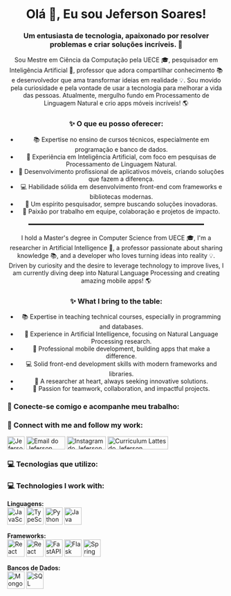 <h1 align="center">Olá 👋, Eu sou Jeferson Soares!</h1>
<h3 align="center">
  Um entusiasta de tecnologia, apaixonado por resolver problemas e criar
  soluções incríveis. 🚀
</h3>
<p align="center">
  Sou Mestre em Ciência da Computação pela UECE 🎓, pesquisador em Inteligência
  Artificial 🧠, professor que adora compartilhar conhecimento 📚 e
  desenvolvedor que ama transformar ideias em realidade 💡. Sou movido pela
  curiosidade e pela vontade de usar a tecnologia para melhorar a vida das
  pessoas. Atualmente, mergulho fundo em Processamento de Linguagem Natural e
  crio apps móveis incríveis! 🌎
</p>

<h3 align="center">✨ O que eu posso oferecer:</h3>
<ul align="center">
  <li>
    📚 Expertise no ensino de cursos técnicos, especialmente em programação e
    banco de dados.
  </li>
  <li>
    🤖 Experiência em Inteligência Artificial, com foco em pesquisas de
    Processamento de Linguagem Natural.
  </li>
  <li>
    📱 Desenvolvimento profissional de aplicativos móveis, criando soluções que
    fazem a diferença.
  </li>
  <li>
    💻 Habilidade sólida em desenvolvimento front-end com frameworks e
    bibliotecas modernas.
  </li>
  <li>🔬 Um espírito pesquisador, sempre buscando soluções inovadoras.</li>
  <li>🌟 Paixão por trabalho em equipe, colaboração e projetos de impacto.</li>
</ul>

<hr style="border: 1px solid black; width: 80%; margin: 20px auto" />

<p align="center">
  I hold a Master's degree in Computer Science from UECE 🎓, I'm a researcher in
  Artificial Intelligence 🧠, a professor passionate about sharing knowledge 📚,
  and a developer who loves turning ideas into reality 💡. Driven by curiosity
  and the desire to leverage technology to improve lives, I am currently diving
  deep into Natural Language Processing and creating amazing mobile apps! 🌎
</p>
<h3 align="center">✨ What I bring to the table:</h3>
<ul align="center">
  <li>
    📚 Expertise in teaching technical courses, especially in programming and
    databases.
  </li>
  <li>
    🤖 Experience in Artificial Intelligence, focusing on Natural Language
    Processing research.
  </li>
  <li>
    📱 Professional mobile development, building apps that make a difference.
  </li>
  <li>
    💻 Solid front-end development skills with modern frameworks and libraries.
  </li>
  <li>🔬 A researcher at heart, always seeking innovative solutions.</li>
  <li>🌟 Passion for teamwork, collaboration, and impactful projects.</li>
</ul>

<h3 align="left">🔗 Conecte-se comigo e acompanhe meu trabalho:</h3>
<h3 align="left">🔗 Connect with me and follow my work:</h3>
<p align="left">
  <a href="https://www.linkedin.com/in/jefersonnsoares/" target="_blank"
    ><img
      align="center"
      src="https://raw.githubusercontent.com/rahuldkjain/github-profile-readme-generator/master/src/images/icons/Social/linked-in-alt.svg"
      alt="Jeferson Soares no LinkedIn"
      height="30"
      width="40"
  /></a>
  <a href="mailto:jeferson.nascimento.soares@gmail.com" target="blank"
    ><img
      align="center"
      src="https://img.shields.io/badge/Gmail-D14836?style=for-the-badge&logo=gmail&logoColor=white"
      alt="Email do Jeferson"
      height="30"
      width="90"
  /></a>
  <a href="https://www.instagram.com/jeferson__soares/" target="blank"
    ><img
      align="center"
      src="https://img.shields.io/badge/Instagram-E4405F?style=for-the-badge&logo=instagram&logoColor=white"
      alt="Instagram do Jeferson"
      height="30"
      width="90"
  /></a>
  <a href="https://lattes.cnpq.br/1707673247934051" target="blank"
    ><img
      align="center"
      src="https://img.shields.io/badge/Curriculum_Lattes-4285F4?style=for-the-badge&logo=google-scholar&logoColor=white"
      alt="Curriculum Lattes do Jeferson"
      height="30"
      width="140"
  /></a>
</p>

<h3 align="left">💻 Tecnologias que utilizo:</h3>
<h3 align="left">💻 Technologies I work with:</h3>
<p align="left"></p>
<p align="left">
  <strong>Linguagens:</strong> <br />
  <img
    src="https://cdn.jsdelivr.net/gh/devicons/devicon/icons/javascript/javascript-original.svg"
    alt="JavaScript"
    width="40"
    height="40"
  />
  <img
    src="https://cdn.jsdelivr.net/gh/devicons/devicon/icons/typescript/typescript-original.svg"
    alt="TypeScript"
    width="40"
    height="40"
  />
  <img
    src="https://cdn.jsdelivr.net/gh/devicons/devicon/icons/python/python-original.svg"
    alt="Python"
    width="40"
    height="40"
  />
  <img
    src="https://cdn.jsdelivr.net/gh/devicons/devicon/icons/java/java-original.svg"
    alt="Java"
    width="40"
    height="40"
  />
</p>
<p align="left">
  <strong>Frameworks:</strong> <br />
  <img
    src="https://cdn.jsdelivr.net/gh/devicons/devicon/icons/react/react-original.svg"
    alt="React"
    width="40"
    height="40"
  />
  <img
    src="https://cdn.jsdelivr.net/gh/devicons/devicon/icons/react/react-original.svg"
    alt="React Native"
    width="40"
    height="40"
  />
  <img
    src="https://cdn.jsdelivr.net/gh/devicons/devicon/icons/fastapi/fastapi-original.svg"
    alt="FastAPI"
    width="40"
    height="40"
  />
  <img
    src="https://cdn.jsdelivr.net/gh/devicons/devicon/icons/flask/flask-original.svg"
    alt="Flask"
    width="40"
    height="40"
  />
  <img
    src="https://cdn.jsdelivr.net/gh/devicons/devicon/icons/spring/spring-original.svg"
    alt="Spring Boot"
    width="40"
    height="40"
  />
</p>
<p align="left">
  <strong>Bancos de Dados:</strong> <br />
  <img
    src="https://cdn.jsdelivr.net/gh/devicons/devicon/icons/mongodb/mongodb-original.svg"
    alt="MongoDB"
    width="40"
    height="40"
  />
  <img
    src="https://cdn.jsdelivr.net/gh/devicons/devicon/icons/mysql/mysql-original.svg"
    alt="SQL"
    width="40"
    height="40"
  />
</p>



